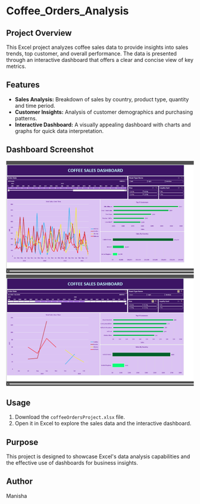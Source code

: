 # Coffee_Orders_Analysis

## Project Overview
This Excel project analyzes coffee sales data to provide insights into sales trends, top customer, and overall performance. The data is presented through an interactive dashboard that offers a clear and concise view of key metrics.

## Features
- **Sales Analysis:** Breakdown of sales by country, product type, quantity and time period.
- **Customer Insights:** Analysis of customer demographics and purchasing patterns.
- **Interactive Dashboard:** A visually appealing dashboard with charts and graphs for quick data interpretation.

## Dashboard Screenshot
![Dashboard Screenshot](coffee_Sales_dashboard.png)
![Dashboard with filters applied Screenshot](coffee_sales_with_filters.png)

## Usage
1. Download the `coffeeOrdersProject.xlsx` file.
2. Open it in Excel to explore the sales data and the interactive dashboard.

## Purpose
This project is designed to showcase Excel's data analysis capabilities and the effective use of dashboards for business insights.

## Author
Manisha


